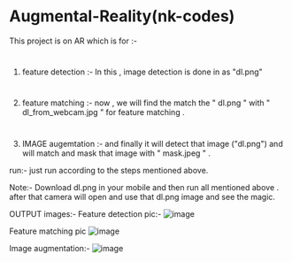 # Augmental-Reality(nk-codes)
This project is on AR which is for :-
#
1) feature detection :- In this , image detection is done in as "dl.png"
#
2) feature matching :- now , we will find the match the " dl.png " with " dl_from_webcam.jpg " for feature matching .
#
3) IMAGE augemtation :- and finally it will detect that image ("dl.png") and will match and mask that image with " mask.jpeg " .

run:-
just run according to the steps mentioned above.

Note:- Download dl.png in your mobile and then run all mentioned above .
after that camera will open and use that dl.png image and see the magic.

OUTPUT images:-
Feature detection pic:-
![image](https://user-images.githubusercontent.com/89216667/153774873-bb3f971b-10bc-4309-a055-74b92f5e0202.png)

Feature matching pic
![image](https://user-images.githubusercontent.com/89216667/153774892-1212f642-c2b0-4e5f-9c9a-f3b6ca8a1daa.png)

Image augmentation:-
![image](https://user-images.githubusercontent.com/89216667/153774943-c5931795-3d58-402a-9bea-d15b150cd069.png)


